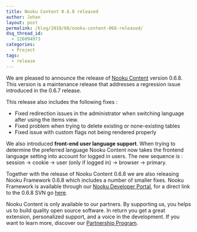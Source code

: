 ```yaml
---
title: Nooku Content 0.6.8 released
author: Johan
layout: post
permalink: /blog/2010/08/nooku-content-068-released/
dsq_thread_id:
  - 126094973
categories:
  - Project
tags:
  - release
---
```

We are pleased to announce the release of [Nooku Content][1] version 0.6.8. This version is a maintenance release that addresses a regression issue introduced in the 0.6.7 release.

This release also includes the following fixes :

*   Fixed redirection issues in the administrator when switching language after using the items view.
*   Fixed problem when trying to delete existing or none-existing tables
*   Fixed issue with custom flags not being rendered properly

We also introduced **front-end user language support**. When trying to determine the preferred language Nooku Content now takes the frontend language setting into account for logged in users. The new sequence is : session -> cookie -> user (only if logged in) -> browser -> primary.

Together with the release of Nooku Content 0.6.8 we are also releasing Nooku Framework 0.6.8 which includes a number of smaller fixes. Nooku Framework is available through our [Nooku Developer Portal][2], for a direct link to the 0.6.8 SVN go [here][3].

Nooku Content is only available to our partners. By supporting us, you helps us to build quality open source software. In return you get a great extension, personalized support, and a voice in the development. If you want to learn more, discover our [Partnership Program][4].

 [1]: http://www.nooku.org/content
 [2]: http://code.nooku.org
 [3]: http://nooku.assembla.com/code/nooku-framework/subversion/nodes/tags
 [4]: http://www.nooku.org/partners/why.html